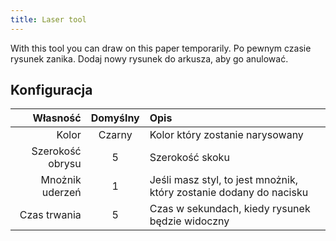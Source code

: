 ```yaml
---
title: Laser tool
---
```


With this tool you can draw on this paper temporarily. Po pewnym czasie rysunek zanika. Dodaj nowy rysunek do arkusza, aby go anulować.

## Konfiguracja

|         Własność | Domyślny | Opis                                                               |
| ---------------: | :------: | :----------------------------------------------------------------- |
|            Kolor |  Czarny  | Kolor który zostanie narysowany                                    |
| Szerokość obrysu |     5    | Szerokość skoku                                                    |
|  Mnożnik uderzeń |     1    | Jeśli masz styl, to jest mnożnik, który zostanie dodany do nacisku |
|     Czas trwania |     5    | Czas w sekundach, kiedy rysunek będzie widoczny                    |
